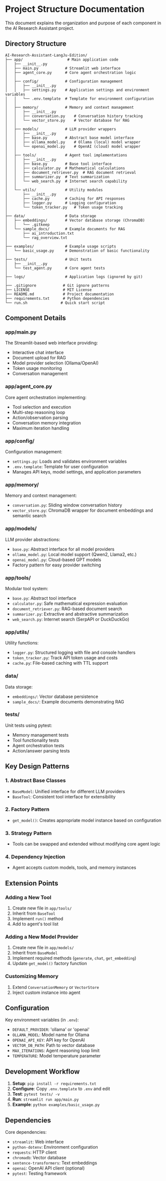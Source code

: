 # Project Structure Documentation

This document explains the organization and purpose of each component in the AI Research Assistant project.

## Directory Structure

```
AI-Research-Assistant-LangJu-Edition/
├── app/                    # Main application code
│   ├── __init__.py
│   ├── main.py            # Streamlit web interface
│   ├── agent_core.py      # Core agent orchestration logic
│   │
│   ├── config/            # Configuration management
│   │   ├── __init__.py
│   │   ├── settings.py    # Application settings and environment variables
│   │   └── .env.template  # Template for environment configuration
│   │
│   ├── memory/            # Memory and context management
│   │   ├── __init__.py
│   │   ├── conversation.py    # Conversation history tracking
│   │   └── vector_store.py    # Vector database for RAG
│   │
│   ├── models/            # LLM provider wrappers
│   │   ├── __init__.py
│   │   ├── base.py        # Abstract base model interface
│   │   ├── ollama_model.py    # Ollama (local) model wrapper
│   │   └── openai_model.py    # OpenAI (cloud) model wrapper
│   │
│   ├── tools/             # Agent tool implementations
│   │   ├── __init__.py
│   │   ├── base.py        # Base tool interface
│   │   ├── calculator.py  # Mathematical calculations
│   │   ├── document_retriever.py  # RAG document retrieval
│   │   ├── summarizer.py  # Text summarization
│   │   └── web_search.py  # Internet search capability
│   │
│   └── utils/             # Utility modules
│       ├── __init__.py
│       ├── cache.py       # Caching for API responses
│       ├── logger.py      # Logging configuration
│       └── token_tracker.py   # Token usage tracking
│
├── data/                  # Data storage
│   ├── embeddings/        # Vector database storage (ChromaDB)
│   │   └── .gitkeep
│   └── sample_docs/       # Example documents for RAG
│       ├── ai_introduction.txt
│       └── rag_overview.txt
│
├── examples/              # Example usage scripts
│   └── basic_usage.py     # Demonstration of basic functionality
│
├── tests/                 # Unit tests
│   ├── __init__.py
│   └── test_agent.py      # Core agent tests
│
├── logs/                  # Application logs (ignored by git)
│
├── .gitignore            # Git ignore patterns
├── LICENSE               # MIT License
├── README.md             # Project documentation
├── requirements.txt      # Python dependencies
└── run.sh               # Quick start script
```

## Component Details

### app/main.py
The Streamlit-based web interface providing:
- Interactive chat interface
- Document upload for RAG
- Model provider selection (Ollama/OpenAI)
- Token usage monitoring
- Conversation management

### app/agent_core.py
Core agent orchestration implementing:
- Tool selection and execution
- Multi-step reasoning loop
- Action/observation parsing
- Conversation memory integration
- Maximum iteration handling

### app/config/
Configuration management:
- `settings.py`: Loads and validates environment variables
- `.env.template`: Template for user configuration
- Manages API keys, model settings, and application parameters

### app/memory/
Memory and context management:
- `conversation.py`: Sliding window conversation history
- `vector_store.py`: ChromaDB wrapper for document embeddings and semantic search

### app/models/
LLM provider abstractions:
- `base.py`: Abstract interface for all model providers
- `ollama_model.py`: Local model support (Qwen2, Llama2, etc.)
- `openai_model.py`: Cloud-based GPT models
- Factory pattern for easy provider switching

### app/tools/
Modular tool system:
- `base.py`: Abstract tool interface
- `calculator.py`: Safe mathematical expression evaluation
- `document_retriever.py`: RAG-based document search
- `summarizer.py`: Extractive and abstractive summarization
- `web_search.py`: Internet search (SerpAPI or DuckDuckGo)

### app/utils/
Utility functions:
- `logger.py`: Structured logging with file and console handlers
- `token_tracker.py`: Track API token usage and costs
- `cache.py`: File-based caching with TTL support

### data/
Data storage:
- `embeddings/`: Vector database persistence
- `sample_docs/`: Example documents demonstrating RAG

### tests/
Unit tests using pytest:
- Memory management tests
- Tool functionality tests
- Agent orchestration tests
- Action/answer parsing tests

## Key Design Patterns

### 1. Abstract Base Classes
- `BaseModel`: Unified interface for different LLM providers
- `BaseTool`: Consistent tool interface for extensibility

### 2. Factory Pattern
- `get_model()`: Creates appropriate model instance based on configuration

### 3. Strategy Pattern
- Tools can be swapped and extended without modifying core agent logic

### 4. Dependency Injection
- Agent accepts custom models, tools, and memory instances

## Extension Points

### Adding a New Tool
1. Create new file in `app/tools/`
2. Inherit from `BaseTool`
3. Implement `run()` method
4. Add to agent's tool list

### Adding a New Model Provider
1. Create new file in `app/models/`
2. Inherit from `BaseModel`
3. Implement required methods (`generate`, `chat`, `get_embedding`)
4. Update `get_model()` factory function

### Customizing Memory
1. Extend `ConversationMemory` or `VectorStore`
2. Inject custom instance into agent

## Configuration

Key environment variables (in `.env`):
- `DEFAULT_PROVIDER`: 'ollama' or 'openai'
- `OLLAMA_MODEL`: Model name for Ollama
- `OPENAI_API_KEY`: API key for OpenAI
- `VECTOR_DB_PATH`: Path to vector database
- `MAX_ITERATIONS`: Agent reasoning loop limit
- `TEMPERATURE`: Model temperature parameter

## Development Workflow

1. **Setup**: `pip install -r requirements.txt`
2. **Configure**: Copy `.env.template` to `.env` and edit
3. **Test**: `pytest tests/ -v`
4. **Run**: `streamlit run app/main.py`
5. **Example**: `python examples/basic_usage.py`

## Dependencies

Core dependencies:
- `streamlit`: Web interface
- `python-dotenv`: Environment configuration
- `requests`: HTTP client
- `chromadb`: Vector database
- `sentence-transformers`: Text embeddings
- `openai`: OpenAI API client (optional)
- `pytest`: Testing framework
